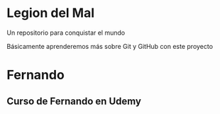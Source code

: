 # Legion del Mal
Un repositorio para conquistar el mundo

Básicamente aprenderemos más sobre Git y GitHub con este proyecto

# Fernando

## Curso de Fernando en Udemy